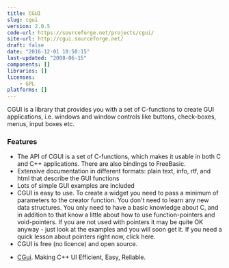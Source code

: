 ```yaml
---
title: CGUI
slug: cgui
version: 2.0.5
code-url: https://sourceforge.net/projects/cgui/
site-url: http://cgui.sourceforge.net/
draft: false
date: "2016-12-01 10:50:15"
last-updated: "2008-06-15"
components: []
libraries: []
licenses:
    - GPL
platforms: []
---
```

CGUI is a library that provides you with a set of C-functions to create GUI applications, i.e. windows and window controls like buttons, check-boxes, menus, input boxes etc.

<!--more-->

### Features
- The API of CGUI is a set of C-functions, which makes it usable in both C and C++ applications. There are also bindings to FreeBasic.
- Extensive documentation in different formats: plain text, info, rtf, and html that describe the GUI functions
- Lots of simple GUI examples are included
- CGUI is easy to use. To create a widget you need to pass a minimum of parameters to the creator function. You don't need to learn any new data structures. You only need to have a basic knowledge about C, and in addition to that know a little about how to use function-pointers and void-pointers. If you are not used with pointers it may be quite OK anyway - just look at the examples and you will soon get it. If you need a quick lesson about pointers right now, click here.
- CGUI is free (no licence) and open source.

<!--github-projects-->
- [CGui](https://github.com/Htrap19/CGui). Making C++ UI Efficient, Easy, Reliable.